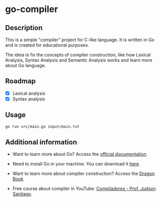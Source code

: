 # go-compiler

## Description

This is a simple "compiler" project for C-like language. It is written in Go and is created for educational purposes.

The ideia is fix the concepts of compiler construction, like how Lexical Analysis, Syntax Analysis and Semantic Analysis works and learn more about Go language.

## Roadmap

- [x] Lexical analysis
- [x] Syntax analysis

## Usage

```bash
go run src/main.go input/main.txt
```

## Additional information

- Want to learn more about Go? Access the [official documentation](https://golang.org/doc/).

- Need to install Go in your machine. You can download it [here](https://golang.org/dl/).

- Want to learn more about compiler construction? Access the [Dragon Book](https://www.amazon.com.br/Compiladores-princ%C3%ADpios-ferramentas-Alfred-Aho/dp/8588639246/ref=sr_1_1?__mk_pt_BR=%C3%85M%C3%85%C5%BD%C3%95%C3%91&crid=3LHAOHIR3WQGW&dib=eyJ2IjoiMSJ9.lsVT7acYIB0aVCQH5Fe6OGb3yQVAWlqw0rOqZj0Qf6g_j2DOB9mAIGv35h1y7LbeGlwkA1yUsy4cZTXpXf-LCRF1Ui2HgkqSU9UlUee3TDYPJj2l8Yx40GNK_rju8RgsP16Nku4F8jNkHR8njM6-hEeDj9kAGQuY3mr6fxxLjf9qTxyoI-DT7V2fZg1IlKXlxAVLAxyMSfwxK8r9aXWNr16hNhJ1fUhykVuPg_MhMr4wOVTrfDwxkFC7e9aAkhgYA1tUon41by7_kO-0GhKH4qmZn-zvrcd1kqTExKG72yo.McHKU51lVyH104jyMiEAYCvblS54thH_pwW9cW6HSi4&dib_tag=se&keywords=Compiladores&qid=1714254064&sprefix=compiladore%2Caps%2C242&sr=8-1).

- Free course about compiler in YouTube: [Compiladores - Prof. Judson Santiago](https://www.youtube.com/playlist?list=PLX6Nyaq0ebfhI396WlWN6WlBm-tp7vDtV).
